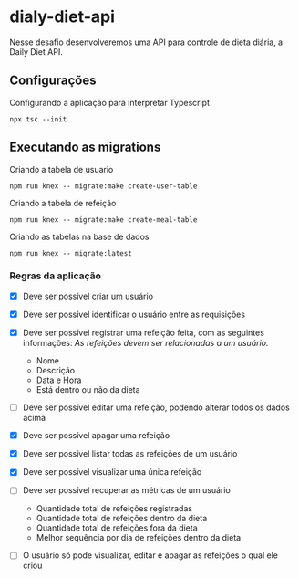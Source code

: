 # dialy-diet-api
Nesse desafio desenvolveremos uma API para controle de dieta diária, a Daily Diet API.

## Configurações

Configurando a aplicação para interpretar Typescript
```
npx tsc --init
```

## Executando as migrations

Criando a tabela de usuario
```
npm run knex -- migrate:make create-user-table
```

Criando a tabela de refeição
```
npm run knex -- migrate:make create-meal-table
```

Criando as tabelas na base de dados
```
npm run knex -- migrate:latest
```

### Regras da aplicação

- [x] Deve ser possível criar um usuário
- [x] Deve ser possível identificar o usuário entre as requisições
- [x] Deve ser possível registrar uma refeição feita, com as seguintes informações:
    *As refeições devem ser relacionadas a um usuário.*
    - Nome
    - Descrição
    - Data e Hora
    - Está dentro ou não da dieta

- [ ] Deve ser possível editar uma refeição, podendo alterar todos os dados acima
- [x] Deve ser possível apagar uma refeição
- [x] Deve ser possível listar todas as refeições de um usuário
- [x] Deve ser possível visualizar uma única refeição
- [ ] Deve ser possível recuperar as métricas de um usuário
    - Quantidade total de refeições registradas
    - Quantidade total de refeições dentro da dieta
    - Quantidade total de refeições fora da dieta
    - Melhor sequência por dia de refeições dentro da dieta
- [ ] O usuário só pode visualizar, editar e apagar as refeições o qual ele criou